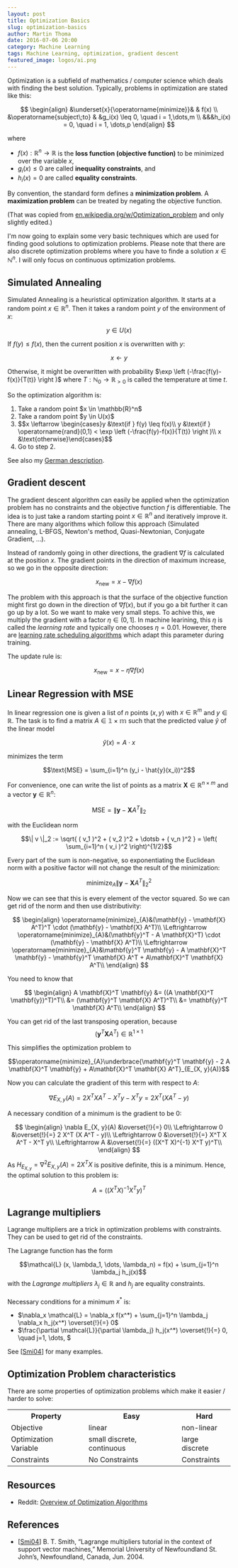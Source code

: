 ```yaml
---
layout: post
title: Optimization Basics
slug: optimization-basics
author: Martin Thoma
date: 2016-07-06 20:00
category: Machine Learning
tags: Machine Learning, optimization, gradient descent
featured_image: logos/ai.png
---
```

Optimization is a subfield of mathematics / computer science which deals with finding the best solution. Typically, problems in optimization are stated like this:

$$
\begin{align}
&\underset{x}{\operatorname{minimize}}& & f(x) \\
&\operatorname{subject\;to}
& &g_i(x) \leq 0, \quad i = 1,\dots,m \\
&&&h_i(x) = 0, \quad i = 1, \dots,p
\end{align}
$$

where

* $f(x): \mathbb{R}^n \to \mathbb{R}$ is the **loss function (objective function)** to be minimized over the variable $x$,
* $g_i(x) \leq 0$ are called **inequality constraints**, and
* $h_i(x) = 0$ are called **equality constraints**.

By convention, the standard form defines a **minimization problem**. A
**maximization problem** can be treated by negating the objective function.

(That was copied from [en.wikipedia.org/w/Optimization_problem](https://en.wikipedia.org/w/index.php?title=Optimization_problem&oldid=715562612#Continuous_optimization_problem) and only slightly edited.)


I'm now going to explain some very basic techniques which are used for finding good solutions to optimization problems. Please note that there are also discrete optimization problems where you have to finde a solution $x \in \mathbb{N}^n$. I will only focus on continuous optimization problems.


## Simulated Annealing

Simulated Annealing is a heuristical optimization algorithm. It starts at a
random point $x \in \mathbb{R}^n$. Then it takes a random point $y$ of the
environment of $x$:

$$y \in U(x)$$

If $f(y) \leq f(x)$, then the current position $x$ is overwritten with $y$:

$$x \leftarrow y$$

Otherwise, it might be overwritten with probability $\exp \left (-\frac{f(y)-f(x)}{T(t)} \right )$ where $T: \mathbb{N}_0 \rightarrow \mathbb{R}_{> 0}$ is called the temperature at time $t$.

So the optimization algorithm is:

<ol>
    <li>Take a random point $x \in \mathbb{R}^n$</li>
    <li>Take a random point $y \in U(x)$</li>
    <li>$$x \leftarrow \begin{cases}y &\text{if } f(y) \leq f(x)\\
                          y &\text{if } \operatorname{rand}(0,1) < \exp \left (-\frac{f(y)-f(x)}{T(t)} \right )\\
                          x &\text{otherwise}\end{cases}$$</li>
    <li>Go to step 2.</li>
</ol>




See also my [German description](https://martin-thoma.com/neuronale-netze-vorlesung/#simulated-annealing).


## Gradient descent

The gradient descent algorithm can easily be applied when the optimization problem has no constraints and the objective function $f$ is differentiable.
The idea is to just take a random starting point $x \in \mathbb{R}^n$ and
iteratively improve it. There are many algorithms which follow this approach (Simulated annealing, L-BFGS, Newton's method, Quasi-Newtonian, Conjugate Gradient, ...).

Instead of randomly going in other directions, the
gradient $\nabla f$ is calculated at the position $x$. The gradient points
in the direction of maximum increase, so we go in the opposite direction:

$$x_{\text{new}} = x - \nabla f(x)$$

The problem with this approach is that the surface of the objective function
might first go down in the direction of $\nabla f(x)$, but if you go a bit
further it can go up by a lot. So we want to make very small steps. To achive
this, we multiply the gradient with a factor $\eta \in (0, 1]$. In machine
learining, this $\eta$ is called the *learning rate* and typically one
chooses $\eta = 0.01$. However, there are [learning rate scheduling algorithms](https://martin-thoma.com/neuronale-netze-vorlesung/#learning-rate-scheduling) which adapt this parameter during training.

The update rule is:

$$x_{\text{new}} = x - \eta \nabla f(x)$$


## Linear Regression with MSE

In linear regression one is given a list of $n$ points $(x, y)$ with $x \in \mathbb{R}^m$ and $y \in \mathbb{R}$. The task is to find a matrix $A \in \mathbb{1 \times m}$ such that the predicted value $\hat{y}$ of the linear model

$$\hat{y}(x) = A \cdot x$$

minimizes the term

$$\text{MSE} = \sum_{i=1}^n (y_i - \hat{y}(x_i))^2$$

For convenience, one can write the list of points as a matrix $\mathbf{X} \in \mathbb{R}^{n \times m}$ and
a vector $\mathbf{y} \in \mathbb{R}^n$:

$$\text{MSE} = \|\mathbf{y} - \mathbf{X} A^T\|_2$$

with the Euclidean norm

$$\| v \|_2 := \sqrt{ ( v_1 )^2 + ( v_2 )^2 + \dotsb + ( v_n )^2 } = \left( \sum_{i=1}^n ( v_i )^2 \right)^{1/2}$$

Every part of the sum is non-negative, so exponentiating the Euclidean norm
with a positive factor will not change the result of the minimization:

$$\operatorname{minimize}_{A} \|\mathbf{y} - \mathbf{X} A^T\|_2^2$$

Now we can see that this is every element of the vector squared. So we can
get rid of the norm and then use distributivity:

$$
\begin{align}
\operatorname{minimize}_{A}&(\mathbf{y} - \mathbf{X} A^T)^T \cdot (\mathbf{y} - \mathbf{X} A^T)\\
\Leftrightarrow \operatorname{minimize}_{A}&(\mathbf{y}^T - A \mathbf{X}^T) \cdot (\mathbf{y} - \mathbf{X} A^T)\\
\Leftrightarrow \operatorname{minimize}_{A}&\mathbf{y}^T \mathbf{y} - A \mathbf{X}^T \mathbf{y} - \mathbf{y}^T \mathbf{X} A^T + A\mathbf{X}^T \mathbf{X} A^T\\
\end{align}
$$

You need to know that

$$
\begin{align}
A \mathbf{X}^T \mathbf{y} &= ((A \mathbf{X}^T \mathbf{y})^T)^T\\
&= (\mathbf{y}^T \mathbf{X} A^T)^T\\
&= \mathbf{y}^T \mathbf{X} A^T\\
\end{align}
$$

You can get rid of the last transposing operation, because
$$(\mathbf{y}^T \mathbf{X} A^T) \in \mathbb{R}^{1 \times 1}$$

This simplifies the optimization problem to

$$\operatorname{minimize}_{A}\underbrace{\mathbf{y}^T \mathbf{y} - 2 A \mathbf{X}^T \mathbf{y} + A\mathbf{X}^T \mathbf{X} A^T}_{E_{X, y}(A)}$$

Now you can calculate the gradient of this term with respect to $A$:

$$\nabla E_{X, y}(A) = 2 X^T X A^T - X^T y - X^T y = 2 X^T (X A^T - y)$$

A necessary condition of a minimum is the gradient to be 0:

$$
\begin{align}
\nabla E_{X, y}(A) &\overset{!}{=} 0\\
\Leftrightarrow 0 &\overset{!}{=} 2 X^T (X A^T - y)\\
\Leftrightarrow 0 &\overset{!}{=} X^T X A^T - X^T y\\
\Leftrightarrow A &\overset{!}{=} ((X^T X)^{-1} X^T y)^T\\
\end{align}
$$

As $H_{E_{X, y}} = \nabla^2 E_{X, y}(A) = 2 X^T X$ is positive definite, this is a minimum. Hence, the optimal solution to this problem is:

$$A = ((X^T X)^{-1} X^T y)^T$$


## Lagrange multipliers

Lagrange multipliers are a trick in optimization problems with constraints.
They can be used to get rid of the constraints.

The Lagrange function has the form

$$\mathcal{L} (x, \lambda_1, \dots, \lambda_n) = f(x) + \sum_{j=1}^n \lambda_j h_j(x)$$
with the *Lagrange multipliers* $\lambda_j \in \mathbb{R}$ and $h_j$ are equality constraints.<br/>
<br/>
Necessary conditions for a minimum $x^*$ is:

<ul>
    <li>$\nabla_x \mathcal{L} = \nabla_x f(x^*) + \sum_{j=1}^n \lambda_j \nabla_x h_j(x^*) \overset{!}{=} 0$</li>
    <li>$\frac{\partial \mathcal{L}}{\partial \lambda_j} h_j(x^*) \overset{!}{=} 0, \quad j=1, \dots, $</li>
</ul>

See [<a href="#ref-smi04" name="ref-smi04-anchor">Smi04</a>] for many examples.


## Optimization Problem characteristics

There are some properties of optimization problems which make it easier / harder
to solve:

<table>
    <tr>
        <th>Property</th>
        <th>Easy</th>
        <th>Hard</th>
    </tr>
    <tr>
        <td>Objective</td>
        <td>linear</td>
        <td>non-linear</td>
    </tr>
    <tr>
        <td>Optimization Variable</td>
        <td>small discrete, continuous</td>
        <td>large discrete</td>
    </tr>
    <tr>
        <td>Constraints</td>
        <td>No Constraints</td>
        <td>Constraints</td>
    </tr>
</table>


## Resources

* Reddit: [Overview of Optimization Algorithms](https://www.reddit.com/r/MachineLearning/comments/4582s0/overview_of_optimization_algorithms/)


## References

* [<a href="#ref-smi04-anchor" name="ref-smi04">Smi04</a>] B. T. Smith, “Lagrange multipliers tutorial in the context of support
  vector machines,” Memorial University of Newfoundland St. John’s,
  Newfoundland, Canada, Jun. 2004.
